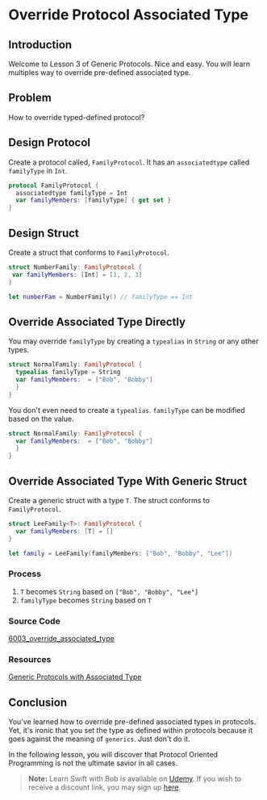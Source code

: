 # Override Protocol Associated Type
## Introduction
Welcome to Lesson 3 of Generic Protocols. Nice and easy. You will learn multiples way to override pre-defined associated type.

## Problem
 How to override typed-defined protocol?

## Design Protocol
Create a protocol called, `FamilyProtocol`. It has an `associatedtype` called `familyType` in `Int`.

```swift
protocol FamilyProtocol {
  associatedtype familyType = Int
  var familyMembers: [familyType] { get set }
}
```
## Design Struct
Create a struct that conforms to `FamilyProtocol`.

```swift
struct NumberFamily: FamilyProtocol {
 var familyMembers: [Int] = [1, 2, 3]
}

let numberFam = NumberFamily() // familyType == Int
```

## Override Associated Type Directly
You may override `familyType` by creating a `typealias` in `String` or any other types.

```swift
struct NormalFamily: FamilyProtocol {
  typealias familyType = String
  var familyMembers:  = ["Bob", "Bobby"]
  }
}
```

You don't even need to create a `typealias`. `familyType` can be modified based on the value.

```swift
struct NormalFamily: FamilyProtocol {
  var familyMembers:  = ["Bob", "Bobby"]
  }
}
```

## Override Associated Type With Generic Struct
Create a generic struct with a type `T`. The struct conforms to `FamilyProtocol`.


```swift
struct LeeFamily<T>: FamilyProtocol {
  var familyMembers: [T] = []
}
```

```swift
let family = LeeFamily(familyMembers: ["Bob", "Bobby", "Lee"])
```

### Process
1. `T` becomes `String` based on  `["Bob", "Bobby", "Lee"]`
2. `familyType` becomes `String` based on `T`

### Source Code
[6003_override_associated_type](https://www.dropbox.com/sh/jnno9yv7ef6mthc/AAC1HiiK4oY_3vovNJwnM2wUa?dl=0)

### Resources
[Generic Protocols with Associated Type](https://blog.bobthedeveloper.io/generic-protocols-with-associated-type-7e2b6e079ee2)


## Conclusion
You've learned how to override pre-defined associated types in protocols. Yet, it's ironic that you set the type as defined within protocols because it goes against the meaning of `generics`. Just don't do it.

In the following lesson, you will discover that Protocol Oriented Programming is not the ultimate savior in all cases.

> **Note:** Learn Swift with Bob is available on [Udemy](https://udemy.com/learn-swift-with-bob/). If you wish to receive a discount link, you may sign up [here](https://goo.gl/RR4K27).
